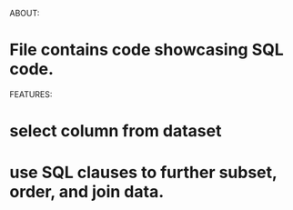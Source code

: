 ABOUT:
# File contains code showcasing SQL code.

FEATURES:
# select column from dataset
# use SQL clauses to further subset, order, and join data.
